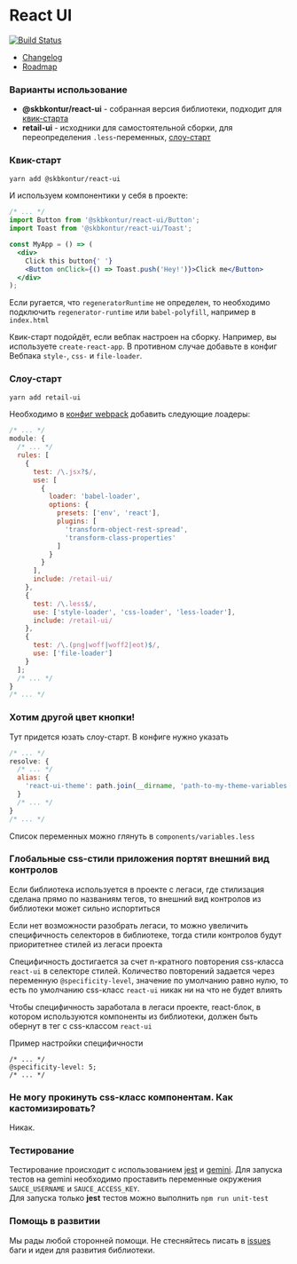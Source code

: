 # React UI

[![Build Status](https://travis-ci.org/skbkontur/retail-ui.svg?branch=master)](https://travis-ci.org/skbkontur/retail-ui)

- [Changelog](#/Changelog)
- [Roadmap](#/Roadmap)

### Варианты использование

- **@skbkontur/react-ui** - собранная версия библиотеки, подходит для [квик-старта](#Квик-старт)
- **retail-ui** - исходники для самостоятельной сборки, для переопределения `.less`-переменных, [слоу-старт](#Слоу-старт)

### Квик-старт

```bash
yarn add @skbkontur/react-ui
```

И используем компонентики у себя в проекте:

```jsx static
/* ... */
import Button from '@skbkontur/react-ui/Button';
import Toast from '@skbkontur/react-ui/Toast';

const MyApp = () => (
  <div>
    Click this button{' '}
    <Button onClick={() => Toast.push('Hey!')}>Click me</Button>
  </div>
);
```

Если ругается, что `regeneratorRuntime` не определен,
то необходимо подключить `regenerator-runtime` или `babel-polyfill`,
например в `index.html`

Квик-старт подойдёт, если вебпак настроен на сборку. Например, вы используете `create-react-app`. В противном случае добавьте в конфиг Вебпака `style-`, `css-` и `file-loader`.

### Слоу-старт

```bash
yarn add retail-ui
```

Необходимо в [конфиг webpack](https://webpack.js.org/configuration/) добавить следующие лоадеры:

```js static
/* ... */
module: {
  /* ... */
  rules: [
    {
      test: /\.jsx?$/,
      use: [
        {
          loader: 'babel-loader',
          options: {
            presets: ['env', 'react'],
            plugins: [
              'transform-object-rest-spread',
              'transform-class-properties'
            ]
          }
        }
      ],
      include: /retail-ui/
    },
    {
      test: /\.less$/,
      use: ['style-loader', 'css-loader', 'less-loader'],
      include: /retail-ui/
    },
    {
      test: /\.(png|woff|woff2|eot)$/,
      use: ['file-loader']
    }
  ];
  /* ... */
}
/* ... */
```

### Хотим другой цвет кнопки!

Тут придется юзать слоу-старт.
В конфиге нужно указать

```js static
/* ... */
resolve: {
  /* ... */
  alias: {
    'react-ui-theme': path.join(__dirname, 'path-to-my-theme-variables.less')
  }
  /* ... */
}
/* ... */
```

Список переменных можно глянуть в `components/variables.less`

### Глобальные css-стили приложения портят внешний вид контролов

Если библиотека используется в проекте с легаси, где стилизация сделана прямо по названиям тегов, то внешний вид контролов из библиотеки может сильно испортиться

Если нет возможности разобрать легаси, то можно увеличить специфичность селекторов в библиотеке, тогда стили контролов будут приоритетнее стилей из легаси проекта

Специфичность достигается за счет n-кратного повторения css-класса `react-ui` в селекторе стилей. Количество повторений задается через переменную `@specificity-level`, значение по умолчанию равно нулю, то есть по умолчанию css-класс `react-ui` никак ни на что не будет влиять

Чтобы специфичность заработала в легаси проекте, react-блок, в котором используются компоненты из библиотеки, должен быть обернут в тег с css-классом `react-ui`

Пример настройки специфичности

```less
/* ... */
@specificity-level: 5;
/* ... */
```

### Не могу прокинуть css-класс компонентам. Как кастомизировать?

Никак.

### Тестирование

Тестирование происходит с использованием [jest](https://facebook.github.io/jest/) и
[gemini](https://gemini-testing.github.io/).
Для запуска тестов на gemini необходимо проставить переменные окружения
`SAUCE_USERNAME` и `SAUCE_ACCESS_KEY`.<br />
Для запуска только **jest** тестов можно выполнить `npm run unit-test`

### Помощь в развитии

Мы рады любой сторонней помощи. Не стесняйтесь писать в [issues](https://github.com/skbkontur/retail-ui/issues)
баги и идеи для развития библиотеки.<br />
